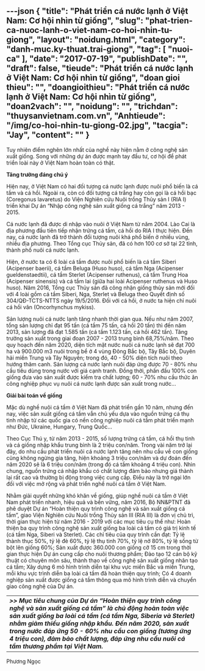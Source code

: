 ---json
{
    "title": "Phát triển cá nước lạnh ở Việt Nam: Cơ hội nhìn từ giống",
    "slug": "phat-trien-ca-nuoc-lanh-o-viet-nam-co-hoi-nhin-tu-giong",
    "layout": "noidung.html",
    "category": "danh-muc.ky-thuat.trai-giong",
    "tag": [
        "nuoi-ca"
    ],
    "date": "2017-07-19",
    "publishDate": "",
    "draft": false,
    "tieude": "Phát triển cá nước lạnh ở Việt Nam: Cơ hội nhìn từ giống",
    "doan gioi thieu": "",
    "doangioithieu": "Phát triển cá nước lạnh ở Việt Nam: Cơ hội nhìn từ giống",
    "doan2vach": "",
    "noidung": "",
    "trichdan": "thuysanvietnam.com.vn",
    "Anhtieude": "/img/co-hoi-nhin-tu-giong-02.jpg",
    "tacgia": "Jay",
    "__content__": ""
}
---
<p>Tuy nhi&ecirc;n điểm nghẽn lớn nhất của nghề n&agrave;y hiện nằm ở c&ocirc;ng nghệ sản xuất giống. Song với những dự &aacute;n được mạnh tay đầu tư, cơ hội để ph&aacute;t triển lo&agrave;i n&agrave;y ở Việt Nam ho&agrave;n to&agrave;n c&oacute; thật.</p>

<p><strong>Tăng trưởng đ&aacute;ng ch&uacute; &yacute;</strong></p>

<p>Hiện nay, ở Việt Nam c&oacute; hai đối tượng c&aacute; nước lạnh được nu&ocirc;i phổ biến l&agrave; c&aacute; tầm v&agrave; c&aacute; hồi. Ngo&agrave;i ra, c&ograve;n c&oacute; đối tượng c&aacute; trắng hay c&ograve;n gọi l&agrave; c&aacute; hồi bạc (Coregonus lavaretus) do Viện Nghi&ecirc;n cứu Nu&ocirc;i trồng Thủy sản I (RIA I) triển khai Dự &aacute;n &ldquo;Nhập c&ocirc;ng nghệ sản xuất giống c&aacute; trắng&rdquo; năm 2013 - 2015.</p>

<p>C&aacute; nước lạnh đ&atilde; được di nhập v&agrave;o nu&ocirc;i ở Việt Nam từ năm 2004. L&agrave;o Cai l&agrave; địa phương đầu ti&ecirc;n tiếp nhận trứng c&aacute; tầm, c&aacute; hồi do RIA I thực hiện. Đến nay, c&aacute; nước lạnh đ&atilde; trở th&agrave;nh đối tượng nu&ocirc;i kh&aacute; phổ biến ở nhiều v&ugrave;ng, nhiều địa phương. Theo Tổng cục Thủy sản, đ&atilde; c&oacute; hơn 100 cơ sở tại 22 tỉnh, th&agrave;nh phố nu&ocirc;i c&aacute; nước lạnh.</p>

<p>Hiện, ở nước ta c&oacute; 6 lo&agrave;i c&aacute; tầm được nu&ocirc;i phổ biến l&agrave; c&aacute; tầm Siberi (Acipenser baerii), c&aacute; tầm Beluga (Huso huso), c&aacute; tầm Nga (Acipenser gueldenstaedtii), c&aacute; tầm Sterlet (Acipenser ruthenus), c&aacute; tầm Trung Hoa (Acipenser sinensis) v&agrave; c&aacute; tầm lai (giữa hai lo&agrave;i Acipenser ruthenus v&agrave; Huso huso). Năm 2016, Tổng cục Thủy sản đ&atilde; c&ocirc;ng nhận giống thủy sản mới đối với 4 lo&agrave;i gồm c&aacute; tầm Siberi, Nga, Sterlet v&agrave; Beluga theo Quyết định số 304/QĐ-TCTS-NTTS ng&agrave;y 19/5/2016. Đối với c&aacute; hồi, ở nước ta hiện chỉ nu&ocirc;i c&aacute; hồi v&acirc;n (Oncorhynchus mykiss).</p>

<p>Sản lượng nu&ocirc;i c&aacute; nước lạnh tăng nhanh thời gian qua. Nếu như năm 2007, tổng sản lượng chỉ đạt 95 tấn (c&aacute; tầm 75 tấn, c&aacute; hồi 20 tấn) th&igrave; đến năm 2013, sản lượng đ&atilde; đạt 1.585 tấn (c&aacute; tầm 1.123 tấn, c&aacute; hồi 462 tấn). Tăng trưởng sản xuất trong giai đoạn 2007 - 2013 trung b&igrave;nh 68,75%/năm. Theo quy hoạch đến năm 2020, diện t&iacute;ch mặt nước nu&ocirc;i c&aacute; nước lạnh sẽ đạt 700 ha v&agrave; 900.000 m3 nu&ocirc;i trong bể ở 4 v&ugrave;ng Đ&ocirc;ng Bắc bộ, T&acirc;y Bắc bộ, Duy&ecirc;n hải miền Trung v&agrave; T&acirc;y Nguy&ecirc;n; trong đ&oacute;, 40 - 50% diện t&iacute;ch nu&ocirc;i theo hướng th&acirc;m canh. Sản lượng c&aacute; nước lạnh nu&ocirc;i đ&aacute;p ứng được 70 - 80% nhu cầu ti&ecirc;u d&ugrave;ng trong nước với gi&aacute; cạnh tranh. Đồng thời, phấn đấu 100% con giống đưa v&agrave;o sản xuất được kiểm tra chất lượng; 60 - 70% nhu cầu thức ăn c&ocirc;ng nghiệp phục vụ nu&ocirc;i c&aacute; nước lạnh được sản xuất trong nước&hellip;</p>

<p><strong>Giải b&agrave;i to&aacute;n về giống</strong></p>

<p>Mặc d&ugrave; nghề nu&ocirc;i c&aacute; tầm ở Việt Nam đ&atilde; ph&aacute;t triển gần 10 năm, nhưng đến nay, việc sản xuất giống c&aacute; tầm vẫn chủ yếu dựa v&agrave;o nguồn trứng c&aacute; thụ tinh nhập từ c&aacute;c quốc gia c&oacute; nền c&ocirc;ng nghiệp nu&ocirc;i c&aacute; tầm ph&aacute;t triển mạnh như Đức, Ukraine, Hungary, Trung Quốc...</p>

<p>Theo Cục Th&uacute; y, từ năm 2013 - 2015, số lượng trứng c&aacute; tầm, c&aacute; hồi thụ tinh v&agrave; c&aacute; giống nhập khẩu trung b&igrave;nh l&agrave; 2 triệu con/năm. Trong v&agrave;i năm trở lại đ&acirc;y, do nhu cầu ph&aacute;t triển nu&ocirc;i c&aacute; nước lạnh tăng n&ecirc;n nhu cầu về con giống cũng kh&ocirc;ng ngừng gia tăng, hiện khoảng 3 triệu con/năm v&agrave; dự đo&aacute;n đến năm 2020 sẽ l&agrave; 6 triệu con/năm (trong đ&oacute; c&aacute; tầm khoảng 4 triệu con). Nh&igrave;n chung, nguồn trứng c&aacute; nhập khẩu c&oacute; chất lượng đảm bảo nhưng gi&aacute; th&agrave;nh lại rất cao v&agrave; thường bị động trong việc cung cấp. Điều n&agrave;y l&agrave; trở ngại lớn đối với việc mở rộng v&agrave; ph&aacute;t triển nghề nu&ocirc;i c&aacute; tầm ở Việt Nam.</p>

<p>Nhằm giải quyết những kh&oacute; khăn về giống, gi&uacute;p nghề nu&ocirc;i c&aacute; tầm ở Việt Nam ph&aacute;t triển nhanh, hiệu quả v&agrave; bền vững, năm 2016, Bộ NN&amp;PTNT đ&atilde; ph&ecirc; duyệt Dự &aacute;n &ldquo;Ho&agrave;n thiện quy tr&igrave;nh c&ocirc;ng nghệ v&agrave; sản xuất giống c&aacute; tầm&rdquo;, giao Viện Nghi&ecirc;n cứu Nu&ocirc;i trồng Thủy sản III (RIA III) l&agrave; đơn vị chủ tr&igrave;, thời gian thực hiện từ năm 2016 - 2019 với c&aacute;c mục ti&ecirc;u cụ thể như: Ho&agrave;n thiện ba quy tr&igrave;nh c&ocirc;ng nghệ sản xuất giống ba lo&agrave;i c&aacute; tầm c&oacute; gi&aacute; trị kinh tế (c&aacute; tầm Nga, Siberi v&agrave; Sterlet). C&aacute;c chỉ ti&ecirc;u của quy tr&igrave;nh cần đạt: Tỷ lệ th&agrave;nh thục 50%, tỷ lệ đẻ 60%, tỷ lệ thụ tinh 70%, tỷ lệ nở 80%, tỷ lệ sống từ bột l&ecirc;n giống 60%; Sản xuất được 360.000 con giống cỡ 15 cm trong thời gian thực hiện Dự &aacute;n cung cấp cho nu&ocirc;i thương phẩm; Đ&agrave;o tạo 12 c&aacute;n bộ kỹ thuật c&oacute; chuy&ecirc;n m&ocirc;n s&acirc;u, th&agrave;nh thạo về c&ocirc;ng nghệ sản xuất giống nh&acirc;n tạo c&aacute; tầm; X&acirc;y dựng 6 m&ocirc; h&igrave;nh tr&igrave;nh diễn tại khu vực miền Bắc v&agrave; miền Trung, mỗi khu vực tr&igrave;nh diễn ba lo&agrave;i c&aacute; tầm đ&atilde; ho&agrave;n thiện quy tr&igrave;nh; C&oacute; 4 doanh nghiệp sản xuất được giống c&aacute; tầm th&ocirc;ng qua m&ocirc; h&igrave;nh tr&igrave;nh diễn v&agrave; chuyển giao c&ocirc;ng nghệ của Dự &aacute;n.</p>

<table>
	<tbody>
		<tr>
			<td><strong><em>&gt;&gt; Mục ti&ecirc;u chung của Dự &aacute;n &ldquo;Ho&agrave;n thiện quy tr&igrave;nh c&ocirc;ng nghệ v&agrave; sản xuất giống c&aacute; tầm&rdquo; l&agrave; chủ động ho&agrave;n to&agrave;n việc sản xuất giống ba lo&agrave;i c&aacute; tầm (c&aacute; tầm Nga, Siberia v&agrave; Sterlet) nhằm giảm thiểu giống nhập khẩu. Đến năm 2020, sản xuất trong nước đ&aacute;p ứng 50 - 60% nhu cầu con giống (tương ứng 4 triệu con), đảm bảo chất lượng, đ&aacute;p ứng nhu cầu nu&ocirc;i c&aacute; tầm thương phẩm tại Việt Nam.</em></strong></td>
		</tr>
	</tbody>
</table>

<p>Phương Ngọc</p>
